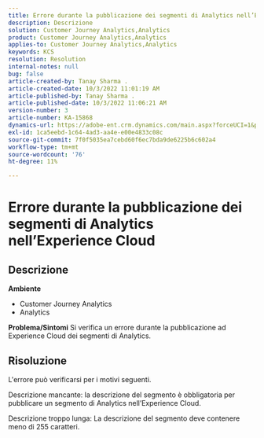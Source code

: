 ```yaml
---
title: Errore durante la pubblicazione dei segmenti di Analytics nell’Experience Cloud
description: Descrizione
solution: Customer Journey Analytics,Analytics
product: Customer Journey Analytics,Analytics
applies-to: Customer Journey Analytics,Analytics
keywords: KCS
resolution: Resolution
internal-notes: null
bug: false
article-created-by: Tanay Sharma .
article-created-date: 10/3/2022 11:01:19 AM
article-published-by: Tanay Sharma .
article-published-date: 10/3/2022 11:06:21 AM
version-number: 3
article-number: KA-15868
dynamics-url: https://adobe-ent.crm.dynamics.com/main.aspx?forceUCI=1&pagetype=entityrecord&etn=knowledgearticle&id=639d1cb2-0a43-ed11-bba2-0022480868ff
exl-id: 1ca5eebd-1c64-4ad3-aa4e-e00e4833c08c
source-git-commit: 7f0f5035ea7cebd60f6ec7bda9de6225b6c602a4
workflow-type: tm+mt
source-wordcount: '76'
ht-degree: 11%

---
```


# Errore durante la pubblicazione dei segmenti di Analytics nell’Experience Cloud

## Descrizione

<b>Ambiente</b>
- Customer Journey Analytics
- Analytics



<b>Problema/Sintomi</b>
Si verifica un errore durante la pubblicazione ad Experience Cloud dei segmenti di Analytics.


## Risoluzione


L&#39;errore può verificarsi per i motivi seguenti.

Descrizione mancante: la descrizione del segmento è obbligatoria per pubblicare un segmento di Analytics nell’Experience Cloud.

Descrizione troppo lunga: La descrizione del segmento deve contenere meno di 255 caratteri.
